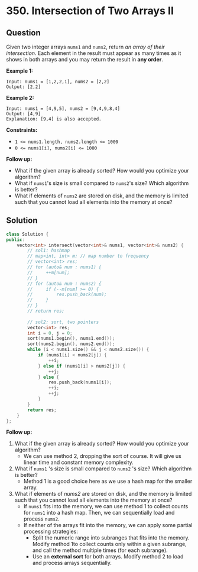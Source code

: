 # 350. Intersection of Two Arrays II

## Question

Given two integer arrays `nums1` and `nums2`, return _an array of their intersection_. Each element in the result must appear as many times as it shows in both arrays and you may return the result in **any order**.

**Example 1:**

```text
Input: nums1 = [1,2,2,1], nums2 = [2,2]
Output: [2,2]
```

**Example 2:**

```text
Input: nums1 = [4,9,5], nums2 = [9,4,9,8,4]
Output: [4,9]
Explanation: [9,4] is also accepted.
```

**Constraints:**

* `1 <= nums1.length, nums2.length <= 1000`
* `0 <= nums1[i], nums2[i] <= 1000`

**Follow up:**

* What if the given array is already sorted? How would you optimize your algorithm?
* What if `nums1`'s size is small compared to `nums2`'s size? Which algorithm is better?
* What if elements of `nums2` are stored on disk, and the memory is limited such that you cannot load all elements into the memory at once?

## Solution

```cpp
class Solution {
public:
    vector<int> intersect(vector<int>& nums1, vector<int>& nums2) {
        // sol1: hashmap
        // map<int, int> m; // map number to frequency
        // vector<int> res;
        // for (auto& num : nums1) {
        //     ++m[num];
        // }
        // for (auto& num : nums2) {
        //     if (--m[num] >= 0) {
        //         res.push_back(num);
        //     }
        // }
        // return res;
        
        // sol2: sort, two pointers
        vector<int> res;
        int i = 0, j = 0;
        sort(nums1.begin(), nums1.end());
        sort(nums2.begin(), nums2.end());
        while (i < nums1.size() && j < nums2.size()) {
            if (nums1[i] < nums2[j]) {
                ++i;
            } else if (nums1[i] > nums2[j]) {
                ++j;
            } else {
                res.push_back(nums1[i]);
                ++i;
                ++j;
            }
        }
        return res;
    }
};
```

**Follow up:**

1. What if the given array is already sorted? How would you optimize your algorithm?
   * We can use method 2, dropping the sort of course. It will give us linear time and constant memory complexity.
2. What if `nums1` 's size is small compared to `nums2` 's size? Which algorithm is better?
   * Method 1 is a good choice here as we use a hash map for the smaller array.
3. What if elements of _nums2_ are stored on disk, and the memory is limited such that you cannot load all elements into the memory at once?
   * If `nums1` fits into the memory, we can use method 1 to collect counts for `nums1` into a hash map. Then, we can sequentially load and process `nums2`.
   * If neither of the arrays fit into the memory, we can apply some partial processing strategies:
     * Split the numeric range into subranges that fits into the memory. Modify method 1to collect counts only within a given subrange, and call the method multiple times \(for each subrange\).
     * Use an **external sort** for both arrays. Modify method 2 to load and process arrays sequentially.

